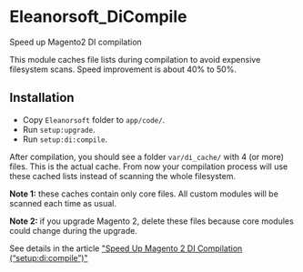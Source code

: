# Eleanorsoft_DiCompile
Speed up Magento2 DI compilation

This module caches file lists during compilation to avoid expensive filesystem scans. Speed improvement is about 40% to 50%.

## Installation
* Copy `Eleanorsoft` folder to `app/code/`.
* Run `setup:upgrade`.
* Run `setup:di:compile`.

After compilation, you should see a folder `var/di_cache/` with 4 (or more) files. This is the actual cache. From now your compilation process will use these cached lists instead of scanning the whole filesystem.

**Note 1:** these caches contain only core files. All custom modules will be scanned each time as usual.

**Note 2:** if you upgrade Magento 2, delete these files because core modules could change during the upgrade.

See details in the article ["Speed Up Magento 2 DI Compilation (“setup:di:compile”)"](https://www.eleanorsoft.com/speed-up-magento-2-di-compilation-setupdicompile/)
